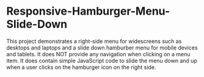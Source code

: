 # Responsive-Hamburger-Menu-Slide-Down

This project demonstrates a right-side menu for widescreens such as desktops and laptops and a slide down hamburber menu for mobile devices and tablets. It does NOT provide any navigation when clicking on a menu item. It does contain simple JavaScript code to slide the menu down and up when a user clicks on the hamburger icon on the right side.